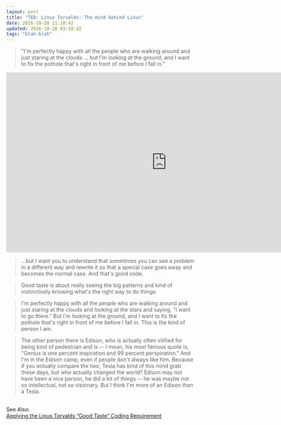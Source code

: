 ```yaml
---
layout: post
title: "TED: Linus Torvalds: The mind behind Linux"
date: 2016-10-28 11:18:42
updated: 2016-10-28 03:18:42
tags: "blah-blah"
---
```


> "I'm perfectly happy with all the people who are walking around and just staring at the clouds ... but I'm looking at the ground, and I want to fix the pothole that's right in front of me before I fall in."

<!-- more -->

<iframe width="854" height="480" src="https://embed.ted.com/talks/linus_torvalds_the_mind_behind_linux" frameborder="0" scrolling="no" webkitallowfullscreen="webkitallowfullscreen" mozallowfullscreen="mozallowfullscreen" allowfullscreen="allowfullscreen"></iframe> <!--more--> <blockquote> <div>...but I want you to understand that sometimes you can see a problem in a different way and rewrite it so that a special case goes away and becomes the normal case. And that's good code.</div></blockquote> <blockquote> <div>Good taste is about really seeing the big patterns and kind of instinctively knowing what's the right way to do things.</div></blockquote> <div></div> <blockquote> <div>I'm perfectly happy with all the people who are walking around and just staring at the clouds and looking at the stars and saying, "I want to go there." But I'm looking at the ground, and I want to fix the pothole that's right in front of me before I fall in. This is the kind of person I am.</div></blockquote> <div></div> <blockquote> <div>The other person there is Edison, who is actually often vilified for being kind of pedestrian and is -- I mean, his most famous quote is, "Genius is one percent inspiration and 99 percent perspiration." And I'm in the Edison camp, even if people don't always like him. Because if you actually compare the two, Tesla has kind of this mind grab these days, but who actually changed the world? Edison may not have been a nice person, he did a lot of things -- he was maybe not so intellectual, not so visionary. But I think I'm more of an Edison than a Tesla.</div></blockquote>
<br>
<div>See Also:</div> <div><a href="https://medium.com/@bartobri/applying-the-linus-tarvolds-good-taste-coding-requirement-99749f37684a#.7c51njk6x" target="_blank">Applying the Linus Torvalds “Good Taste” Coding Requirement</a></div>